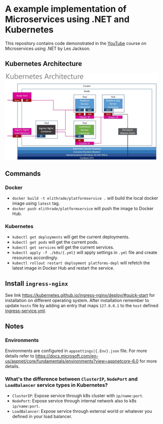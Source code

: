 # A example implementation of Microservices using .NET and Kubernetes

This repository contains code demonstrated in the [YouTube](https://www.youtube.com/watch?v=DgVjEo3OGBI) course on Microservices using .NET by Les Jackson.

## Kubernetes Architecture

![Kubernetes](./assets/kube-arch.png)

## Commands

### Docker
- `docker build -t elithrade/platformservice .` will build the local docker image using `latest` tag.
- `docker push elithrade/platformservice` will push the image to Docker Hub.

### Kubernetes
- `kubectl get deployments` will get the current deployments.
- `kubectl get pods` will get the current pods.
- `kubectl get services` will get the current services.
- `kubectl apply -f ./k8s/{.yml}` will apply settings in `.yml` file and create resources accordingly.
- `kubectl rollout restart deployment platforms-depl` will refetch the latest image in Docker Hub and restart the service.

## Install `ingress-nginx`
See link https://kubernetes.github.io/ingress-nginx/deploy/#quick-start for installation on different operating system. After installation remember to update `hosts` file by adding an entry that maps `127.0.0.1` to the `host` defined [ingress-service.yml](./k8s/ingress-service.yml).

## Notes

### Environments
Environments are configured in `appsettings|{.Env}.json` file. For more details refer to https://docs.microsoft.com/en-us/aspnet/core/fundamentals/environments?view=aspnetcore-6.0 for more details.

### What's the difference between `ClusterIP`, `NodePort` and `LoadBalancer` service types in Kubernetes?
- `ClusterIP`: Expose service through k8s cluster with `ip/name:port`.
- `NodePort`: Expose service through internal network also to k8s `ip/name:port`.
- `LoadBalancer`: Expose service through external world or whatever you defined in your load balancer.